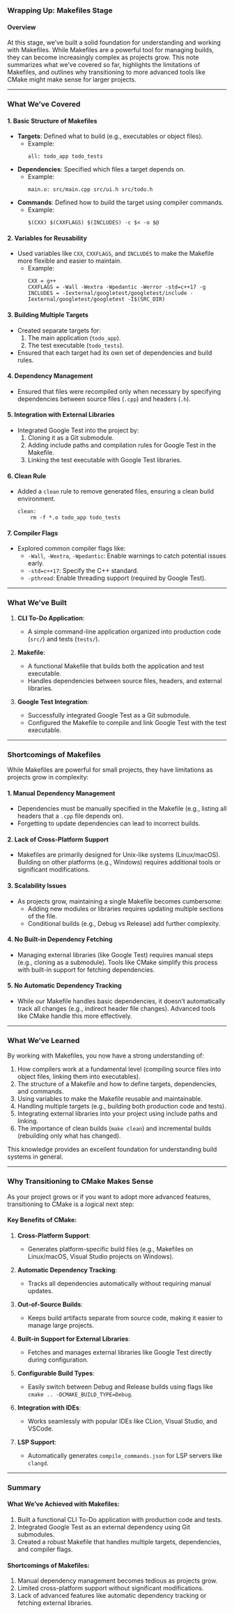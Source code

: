 ### **Wrapping Up: Makefiles Stage**

#### **Overview**
At this stage, we’ve built a solid foundation for understanding and working with Makefiles. While Makefiles are a powerful tool for managing builds, they can become increasingly complex as projects grow. This note summarizes what we’ve covered so far, highlights the limitations of Makefiles, and outlines why transitioning to more advanced tools like CMake might make sense for larger projects.

---

### **What We’ve Covered**

#### **1. Basic Structure of Makefiles**
- **Targets**: Defined what to build (e.g., executables or object files).
  - Example:
    ```make
    all: todo_app todo_tests
    ```
- **Dependencies**: Specified which files a target depends on.
  - Example:
    ```make
    main.o: src/main.cpp src/ui.h src/todo.h
    ```
- **Commands**: Defined how to build the target using compiler commands.
  - Example:
    ```make
    $(CXX) $(CXXFLAGS) $(INCLUDES) -c $< -o $@
    ```

#### **2. Variables for Reusability**
- Used variables like `CXX`, `CXXFLAGS`, and `INCLUDES` to make the Makefile more flexible and easier to maintain.
  - Example:
    ```make
    CXX = g++
    CXXFLAGS = -Wall -Wextra -Wpedantic -Werror -std=c++17 -g
    INCLUDES = -Iexternal/googletest/googletest/include -Iexternal/googletest/googletest -I$(SRC_DIR)
    ```

#### **3. Building Multiple Targets**
- Created separate targets for:
  1. The main application (`todo_app`).
  2. The test executable (`todo_tests`).
- Ensured that each target had its own set of dependencies and build rules.

#### **4. Dependency Management**
- Ensured that files were recompiled only when necessary by specifying dependencies between source files (`.cpp`) and headers (`.h`).

#### **5. Integration with External Libraries**
- Integrated Google Test into the project by:
  1. Cloning it as a Git submodule.
  2. Adding include paths and compilation rules for Google Test in the Makefile.
  3. Linking the test executable with Google Test libraries.

#### **6. Clean Rule**
- Added a `clean` rule to remove generated files, ensuring a clean build environment.
  ```make
  clean:
      rm -f *.o todo_app todo_tests
  ```

#### **7. Compiler Flags**
- Explored common compiler flags like:
  - `-Wall`, `-Wextra`, `-Wpedantic`: Enable warnings to catch potential issues early.
  - `-std=c++17`: Specify the C++ standard.
  - `-pthread`: Enable threading support (required by Google Test).

---

### **What We’ve Built**

1. **CLI To-Do Application**:
   - A simple command-line application organized into production code (`src/`) and tests (`tests/`).

2. **Makefile**:
   - A functional Makefile that builds both the application and test executable.
   - Handles dependencies between source files, headers, and external libraries.

3. **Google Test Integration**:
   - Successfully integrated Google Test as a Git submodule.
   - Configured the Makefile to compile and link Google Test with the test executable.

---

### **Shortcomings of Makefiles**

While Makefiles are powerful for small projects, they have limitations as projects grow in complexity:

#### **1. Manual Dependency Management**
- Dependencies must be manually specified in the Makefile (e.g., listing all headers that a `.cpp` file depends on).
- Forgetting to update dependencies can lead to incorrect builds.

#### **2. Lack of Cross-Platform Support**
- Makefiles are primarily designed for Unix-like systems (Linux/macOS). Building on other platforms (e.g., Windows) requires additional tools or significant modifications.

#### **3. Scalability Issues**
- As projects grow, maintaining a single Makefile becomes cumbersome:
  - Adding new modules or libraries requires updating multiple sections of the file.
  - Conditional builds (e.g., Debug vs Release) add further complexity.

#### **4. No Built-in Dependency Fetching**
- Managing external libraries (like Google Test) requires manual steps (e.g., cloning as a submodule). Tools like CMake simplify this process with built-in support for fetching dependencies.

#### **5. No Automatic Dependency Tracking**
- While our Makefile handles basic dependencies, it doesn’t automatically track all changes (e.g., indirect header file changes). Advanced tools like CMake handle this more effectively.

---

### **What We’ve Learned**

By working with Makefiles, you now have a strong understanding of:
1. How compilers work at a fundamental level (compiling source files into object files, linking them into executables).
2. The structure of a Makefile and how to define targets, dependencies, and commands.
3. Using variables to make the Makefile reusable and maintainable.
4. Handling multiple targets (e.g., building both production code and tests).
5. Integrating external libraries into your project using include paths and linking.
6. The importance of clean builds (`make clean`) and incremental builds (rebuilding only what has changed).

This knowledge provides an excellent foundation for understanding build systems in general.

---

### **Why Transitioning to CMake Makes Sense**

As your project grows or if you want to adopt more advanced features, transitioning to CMake is a logical next step:

#### Key Benefits of CMake:
1. **Cross-Platform Support**:
   - Generates platform-specific build files (e.g., Makefiles on Linux/macOS, Visual Studio projects on Windows).

2. **Automatic Dependency Tracking**:
   - Tracks all dependencies automatically without requiring manual updates.

3. **Out-of-Source Builds**:
   - Keeps build artifacts separate from source code, making it easier to manage large projects.

4. **Built-in Support for External Libraries**:
   - Fetches and manages external libraries like Google Test directly during configuration.

5. **Configurable Build Types**:
   - Easily switch between Debug and Release builds using flags like `cmake .. -DCMAKE_BUILD_TYPE=Debug`.

6. **Integration with IDEs**:
   - Works seamlessly with popular IDEs like CLion, Visual Studio, and VSCode.

7. **LSP Support**:
   - Automatically generates `compile_commands.json` for LSP servers like `clangd`.

---

### Summary

#### What We’ve Achieved with Makefiles:
1. Built a functional CLI To-Do application with production code and tests.
2. Integrated Google Test as an external dependency using Git submodules.
3. Created a robust Makefile that handles multiple targets, dependencies, and compiler flags.

#### Shortcomings of Makefiles:
1. Manual dependency management becomes tedious as projects grow.
2. Limited cross-platform support without significant modifications.
3. Lack of advanced features like automatic dependency tracking or fetching external libraries.
